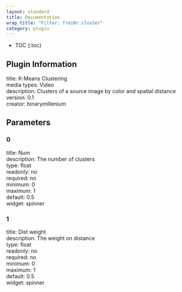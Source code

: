 ```yaml
---
layout: standard
title: Documentation
wrap_title: "Filter: frei0r.cluster"
category: plugin
---
```

* TOC
{:toc}

## Plugin Information

title: K-Means Clustering  
media types:
Video  
description: Clusters of a source image by color and spatial distance  
version: 0.1  
creator: binarymillenium  

## Parameters

### 0

title: Num    
description:
The number of clusters  
type: float  
readonly: no  
required: no  
minimum: 0  
maximum: 1  
default: 0.5  
widget: spinner  

### 1

title: Dist weight    
description:
The weight on distance  
type: float  
readonly: no  
required: no  
minimum: 0  
maximum: 1  
default: 0.5  
widget: spinner  

